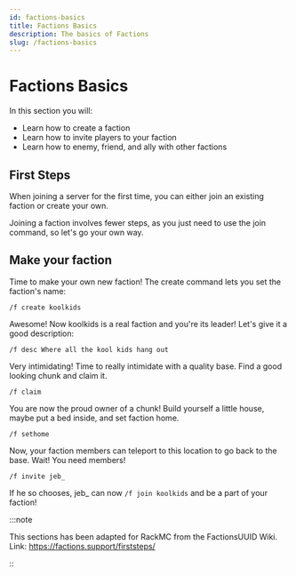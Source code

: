 ```yaml
---
id: factions-basics
title: Factions Basics
description: The basics of Factions
slug: /factions-basics
---
```


# Factions Basics
In this section you will:
- Learn how to create a faction
- Learn how to invite players to your faction
- Learn how to enemy, friend, and ally with other factions

## First Steps

When joining a server for the first time, you can either join an existing faction or create your own.

Joining a faction involves fewer steps, as you just need to use the join command, so let's go your own way.

## Make your faction

Time to make your own new faction! The create command lets you set the faction's name:

`/f create koolkids`

Awesome! Now koolkids is a real faction and you're its leader! Let's give it a good description:

`/f desc Where all the kool kids hang out`

Very intimidating! Time to really intimidate with a quality base. Find a good looking chunk and claim it.

`/f claim`

You are now the proud owner of a chunk! Build yourself a little house, maybe put a bed inside, and set faction home.

`/f sethome`

Now, your faction members can teleport to this location to go back to the base. Wait! You need members!

`/f invite jeb_`

If he so chooses, jeb_ can now `/f join koolkids` and be a part of your faction!

:::note

This sections has been adapted for RackMC from the FactionsUUID Wiki.
Link: https://factions.support/firststeps/

::